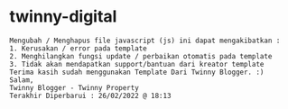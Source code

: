 # twinny-digital

    Mengubah / Menghapus file javascript (js) ini dapat mengakibatkan :
    1. Kerusakan / error pada template
    2. Menghilangkan fungsi update / perbaikan otomatis pada template
    3. Tidak akan mendapatkan support/bantuan dari kreator template
    Terima kasih sudah menggunakan Template Dari Twinny Blogger. :)
    Salam,
    Twinny Blogger - Twinny Property
    Terakhir Diperbarui : 26/02/2022 @ 18:13

